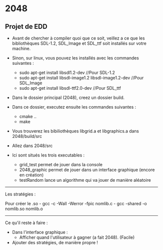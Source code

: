 # 2048
Projet de EDD
-------------

- Avant de chercher à compiler quoi que ce soit, veillez a ce que les bibliothèques SDL-1.2, SDL_Image et SDL_ttf soit installés sur votre machine.
- Sinon, sur linux, vous pouvez les installés avec les commandes suivantes :
	- sudo apt-get install libsdl1.2-dev   //Pour SDL-1.2
	- sudo apt-get install libsdl-image1.2 libsdl-image1.2-dev  //Pour SDL_Image
	- sudo apt-get install libsdl-ttf2.0-dev //Pour SDL_ttf

- Dans le dossier principal (2048), creez un dossier build.
- Dans ce dossier, executez ensuite les commandes suivantes :
	- cmake ..
	- make
- Vous trouverez les bibiliothèques libgrid.a et libgraphics.a dans 2048/build/src

- Allez dans 2048/src
- Ici sont situés les trois executables :
	- grid_test permet de jouer dans la console
	- 2048_graphic permet de jouer dans un interface graphique (encore en création)
	- testRandom lance un algorithme qui va jouer de manière aléatoire

------------

Les stratégies :

Pour créer le .so
	- gcc -c -Wall -Werror -fpic nomlib.c
	- gcc -shared -o nomlib.so nomlib.o

-------------

Ce qu'il reste à faire :
- Dans l'interface graphique :
	- Afficher quand l'utilisateur à gagner (a fait 2048). (Facile)
- Ajouter des stratégies, de manière propre ! 



